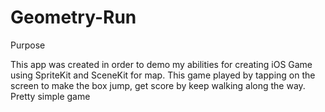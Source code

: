 # Geometry-Run
Purpose

This app was created in order to demo my abilities for creating iOS Game using SpriteKit and SceneKit for map. This game played by tapping on the screen to make the box jump, get score by keep walking along the way. Pretty simple game
